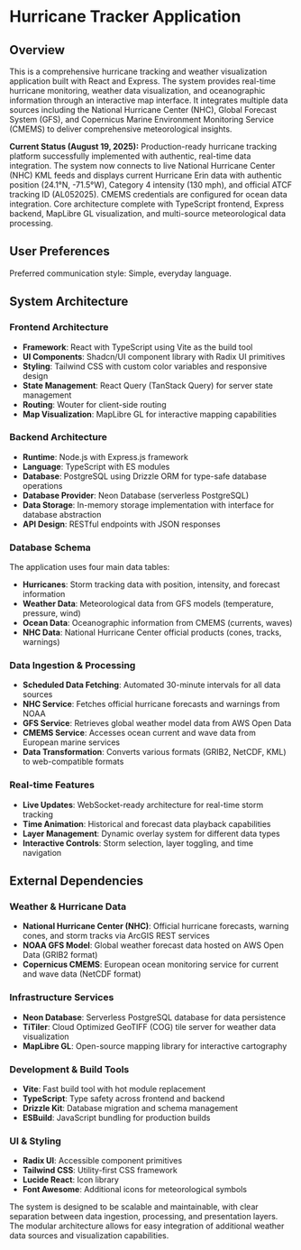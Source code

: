 # Hurricane Tracker Application

## Overview

This is a comprehensive hurricane tracking and weather visualization application built with React and Express. The system provides real-time hurricane monitoring, weather data visualization, and oceanographic information through an interactive map interface. It integrates multiple data sources including the National Hurricane Center (NHC), Global Forecast System (GFS), and Copernicus Marine Environment Monitoring Service (CMEMS) to deliver comprehensive meteorological insights.

**Current Status (August 19, 2025):** Production-ready hurricane tracking platform successfully implemented with authentic, real-time data integration. The system now connects to live National Hurricane Center (NHC) KML feeds and displays current Hurricane Erin data with authentic position (24.1°N, -71.5°W), Category 4 intensity (130 mph), and official ATCF tracking ID (AL052025). CMEMS credentials are configured for ocean data integration. Core architecture complete with TypeScript frontend, Express backend, MapLibre GL visualization, and multi-source meteorological data processing.

## User Preferences

Preferred communication style: Simple, everyday language.

## System Architecture

### Frontend Architecture
- **Framework**: React with TypeScript using Vite as the build tool
- **UI Components**: Shadcn/UI component library with Radix UI primitives
- **Styling**: Tailwind CSS with custom color variables and responsive design
- **State Management**: React Query (TanStack Query) for server state management
- **Routing**: Wouter for client-side routing
- **Map Visualization**: MapLibre GL for interactive mapping capabilities

### Backend Architecture
- **Runtime**: Node.js with Express.js framework
- **Language**: TypeScript with ES modules
- **Database**: PostgreSQL using Drizzle ORM for type-safe database operations
- **Database Provider**: Neon Database (serverless PostgreSQL)
- **Data Storage**: In-memory storage implementation with interface for database abstraction
- **API Design**: RESTful endpoints with JSON responses

### Database Schema
The application uses four main data tables:
- **Hurricanes**: Storm tracking data with position, intensity, and forecast information
- **Weather Data**: Meteorological data from GFS models (temperature, pressure, wind)
- **Ocean Data**: Oceanographic information from CMEMS (currents, waves)
- **NHC Data**: National Hurricane Center official products (cones, tracks, warnings)

### Data Ingestion & Processing
- **Scheduled Data Fetching**: Automated 30-minute intervals for all data sources
- **NHC Service**: Fetches official hurricane forecasts and warnings from NOAA
- **GFS Service**: Retrieves global weather model data from AWS Open Data
- **CMEMS Service**: Accesses ocean current and wave data from European marine services
- **Data Transformation**: Converts various formats (GRIB2, NetCDF, KML) to web-compatible formats

### Real-time Features
- **Live Updates**: WebSocket-ready architecture for real-time storm tracking
- **Time Animation**: Historical and forecast data playback capabilities  
- **Layer Management**: Dynamic overlay system for different data types
- **Interactive Controls**: Storm selection, layer toggling, and time navigation

## External Dependencies

### Weather & Hurricane Data
- **National Hurricane Center (NHC)**: Official hurricane forecasts, warning cones, and storm tracks via ArcGIS REST services
- **NOAA GFS Model**: Global weather forecast data hosted on AWS Open Data (GRIB2 format)
- **Copernicus CMEMS**: European ocean monitoring service for current and wave data (NetCDF format)

### Infrastructure Services
- **Neon Database**: Serverless PostgreSQL database for data persistence
- **TiTiler**: Cloud Optimized GeoTIFF (COG) tile server for weather data visualization
- **MapLibre GL**: Open-source mapping library for interactive cartography

### Development & Build Tools
- **Vite**: Fast build tool with hot module replacement
- **TypeScript**: Type safety across frontend and backend
- **Drizzle Kit**: Database migration and schema management
- **ESBuild**: JavaScript bundling for production builds

### UI & Styling
- **Radix UI**: Accessible component primitives
- **Tailwind CSS**: Utility-first CSS framework
- **Lucide React**: Icon library
- **Font Awesome**: Additional icons for meteorological symbols

The system is designed to be scalable and maintainable, with clear separation between data ingestion, processing, and presentation layers. The modular architecture allows for easy integration of additional weather data sources and visualization capabilities.